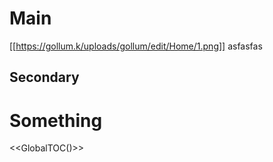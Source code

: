 # Main

[[https://gollum.k/uploads/gollum/edit/Home/1.png]]
asfasfas

## Secondary

# Something
<<GlobalTOC()>>